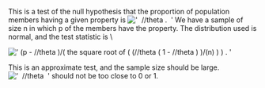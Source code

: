 This is a test of the null hypothesis that the proportion of population
members having a given property is
!['  //theta .  '](../dictionary/equation_images/1902.2..png) We have a
sample of size n in which p of the members have the property. The
distribution used is normal, and the test statistic is \\

![' (p - //theta )/( the square root of ( (//theta ( 1 - //theta ) )/(n) ) ) . '](../dictionary/equation_images/1902.1..png)

This is an approximate test, and the sample size should be large.
!['  //theta  '](../dictionary/equation_images/1902.3..png) should not
be too close to 0 or 1.
